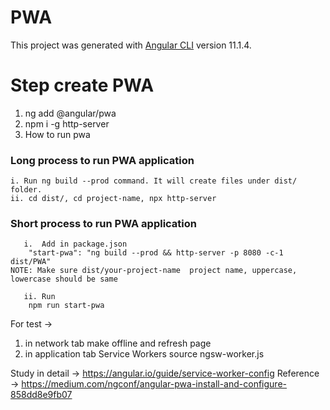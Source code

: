 # PWA

This project was generated with [Angular CLI](https://github.com/angular/angular-cli) version 11.1.4.

# Step create PWA
1. ng add @angular/pwa
2. npm i -g http-server
3. How to run pwa
### Long process to run PWA application

    i. Run ng build --prod command. It will create files under dist/ folder.
    ii. cd dist/, cd project-name, npx http-server

   ### Short process to run PWA application
       
       i.  Add in package.json       
        "start-pwa": "ng build --prod && http-server -p 8080 -c-1 dist/PWA"        
    NOTE: Make sure dist/your-project-name  project name, uppercase, lowercase should be same   
    
       ii. Run
        npm run start-pwa

For test ->
1. in network tab make offline and refresh page
2. in application tab Service Workers
    source ngsw-worker.js

 Study in detail -> https://angular.io/guide/service-worker-config
    Reference ->     https://medium.com/ngconf/angular-pwa-install-and-configure-858dd8e9fb07
